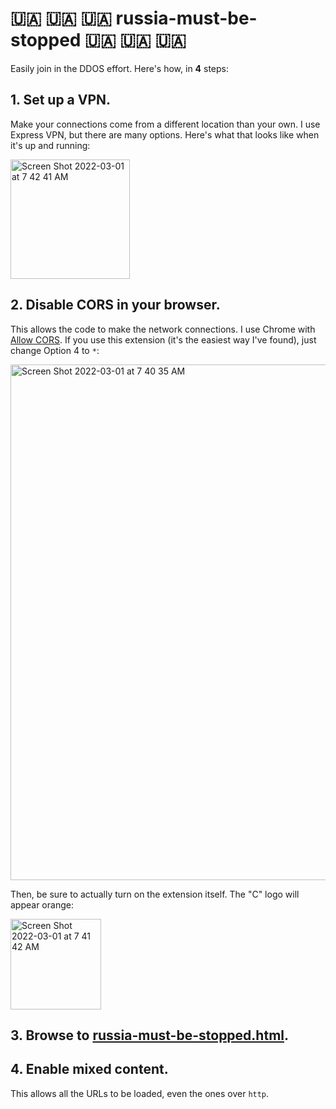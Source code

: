 # 🇺🇦 🇺🇦 🇺🇦 russia-must-be-stopped 🇺🇦 🇺🇦 🇺🇦

Easily join in the DDOS effort. Here's how, in **4** steps:


## 1. Set up a VPN.

Make your connections come from a different location than your own. I use Express VPN, but there are many options. Here's what that looks like when it's up and running:

<img width="191" alt="Screen Shot 2022-03-01 at 7 42 41 AM" src="https://user-images.githubusercontent.com/16888908/156189619-60f2b140-344c-4f33-a14a-05cf8f9d6131.png">


## 2. Disable CORS in your browser.

This allows the code to make the network connections. I use Chrome with [Allow CORS](https://chrome.google.com/webstore/detail/allow-cors-access-control/lhobafahddgcelffkeicbaginigeejlf). If you use this extension (it's the easiest way I've found), just change Option 4 to `*`:

<img width="825" alt="Screen Shot 2022-03-01 at 7 40 35 AM" src="https://user-images.githubusercontent.com/16888908/156189279-78f2da97-dd69-404c-92b6-84488c047d44.png">

Then, be sure to actually turn on the extension itself. The "C" logo will appear orange:

<img width="145" alt="Screen Shot 2022-03-01 at 7 41 42 AM" src="https://user-images.githubusercontent.com/16888908/156189455-48270f70-4897-4bb2-b892-8b08d06d14ed.png">


## 3. Browse to [russia-must-be-stopped.html](https://codergator.github.io/russia-must-be-stopped/russia-must-be-stopped.html).


## 4. Enable mixed content.

This allows all the URLs to be loaded, even the ones over `http`.

